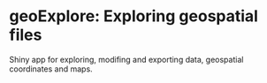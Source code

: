 # geoExplore: Exploring geospatial files



Shiny app for exploring, modifing and exporting data, geospatial coordinates and maps.